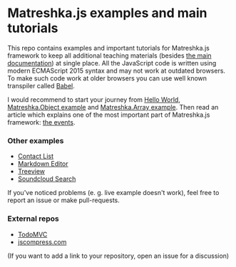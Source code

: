 # Matreshka.js examples and main tutorials

This repo contains examples and important tutorials for Matreshka.js framework to keep all additional teaching materials (besides [the main documentation](https://matreshka.io/)) at single place. All the JavaScript code is written using modern ECMAScript 2015 syntax and may not work at outdated browsers. To make such code work at older browsers you can use well known transpiler called [Babel](https://babeljs.io/).

I would recommend to start your journey from [Hello World](./hello-world), [Matreshka.Object example](./matreshka-object) and [Matreshka.Array example](./matreshka-array). Then read an article which explains one of the most important part of Matreshka.js framework: [the events](./events).

### Other examples
- [Contact List](./contact-list)
- [Markdown Editor](./markdown-editor)
- [Treeview](./treeview)
- [Soundcloud Search](./soundcloud-search)

If you've noticed problems (e. g. live example doesn't work), feel free to report an issue or make pull-requests.

### External repos
- [TodoMVC](https://github.com/matreshkajs/todomvc)
- [jscompress.com](https://github.com/circlecell/jscompress.com)

(If you want to add a link to your repository, open an issue for a discussion)

